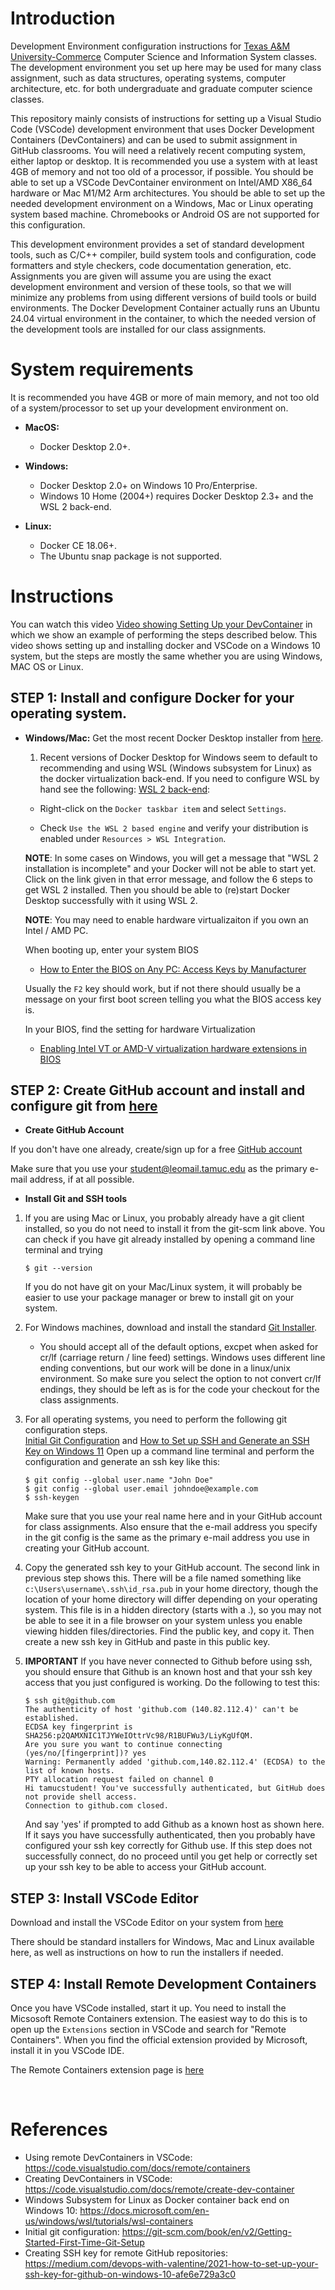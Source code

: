 # Introduction 

Development Environment configuration instructions for 
[Texas A&M University-Commerce](https://www.tamuc.edu/dept-of-computer-science-and-information-systems/)
Computer Science and Information System classes.  The development
environment you set up here may be used for many class assignment,
such as data structures, operating systems, computer architecture,
etc. for both undergraduate and graduate computer science classes.

This repository mainly consists of instructions for setting up a
Visual Studio Code (VSCode) development environment that uses Docker
Development Containers (DevContainers) and can be used to submit
assignment in GitHub classrooms.  You will need a relatively recent
computing system, either laptop or desktop.  It is recommended you use
a system with at least 4GB of memory and not too old of a processor,
if possible.  You should be able to set up a VSCode DevContainer
environment on Intel/AMD X86_64 hardware or Mac M1/M2 Arm
architectures.  You should be able to set up the needed development
environment on a Windows, Mac or Linux operating system based machine.
Chromebooks or Android OS are not supported for this
configuration.

This development environment provides a set of standard development
tools, such as C/C++ compiler, build system tools and configuration,
code formatters and style checkers, code documentation generation,
etc.  Assignments you are given will assume you are using the exact
development environment and version of these tools, so that we will
minimize any problems from using different versions of build tools or
build environments.  The Docker Development Container actually runs an
Ubuntu 24.04 virtual environment in the container, to which the
needed version of the development tools are installed for our class
assignments.

# System requirements

It is recommended you have 4GB or more of main memory, and not too old of a
system/processor to set up your development environment on.

- **MacOS:** 
  - Docker Desktop 2.0+.

- **Windows:** 
  - Docker Desktop 2.0+ on Windows 10 Pro/Enterprise. 
  - Windows 10 Home (2004+) requires Docker Desktop 2.3+ and the WSL 2 back-end.

- **Linux:** 
  - Docker CE 18.06+.
  - The Ubuntu snap package is not supported.

# Instructions

You can watch this video [Video showing Setting Up your DevContainer](https://youtu.be/ttCrQjaNR4Y) 
in which we show an example of performing the steps described below.
This video shows setting up and installing docker and VSCode on a
Windows 10 system, but the steps are mostly the same whether you are
using Windows, MAC OS or Linux.

## STEP 1: Install and configure Docker for your operating system.


- **Windows/Mac:** Get the most recent Docker Desktop installer from [here](https://www.docker.com/get-started/).

  1. Recent versions of Docker Desktop for Windows seem to default to
     recommending and using WSL (Windows subsystem for Linux) as the
     docker virtualization back-end.  If you need to configure WSL by
     hand see the following: [WSL 2 back-end](https://docs.docker.com/desktop/windows/wsl/):
    
    - Right-click on the `Docker taskbar item` and select `Settings`. 
    
    - Check `Use the WSL 2 based engine` and verify your distribution is enabled under `Resources > WSL Integration`.

    **NOTE**: In some cases on Windows, you will get a message that "WSL 2 installation is incomplete" and your 
	Docker will not be able to start yet.  Click on the link given in that error message, and follow the 6 steps
	to get WSL 2 installed.  Then you should be able to (re)start Docker Desktop successfully with it using
	WSL 2.
	
	**NOTE**: You may need to enable hardware virtualizaiton if you own an Intel / AMD PC.
	
    When booting up, enter your system BIOS

    - [How to Enter the BIOS on Any PC: Access Keys by Manufacturer](https://www.tomshardware.com/reviews/bios-keys-to-access-your-firmware,5732.html)

	Usually the `F2` key should work, but if not there should usually be
	a message on your first boot screen telling you what the BIOS access
	key is.

	In your BIOS, find the setting for hardware Virtualization

    - [Enabling Intel VT or AMD-V virtualization hardware extensions in BIOS](https://docs.redhat.com/en/documentation/red_hat_enterprise_linux/5/html/virtualization/sect-virtualization-troubleshooting-enabling_intel_vt_and_amd_v_virtualization_hardware_extensions_in_bios#sect-Virtualization-Troubleshooting-Enabling_Intel_VT_and_AMD_V_virtualization_hardware_extensions_in_BIOS) 


## STEP 2: Create GitHub account and install and configure git from [here](https://git-scm.com/download/)

  - **Create GitHub Account**
  
  If you don't have one already, create/sign up for a free [GitHub account](https://github.com/)
  
  Make sure that you use your student@leomail.tamuc.edu as the primary e-mail address, if at all possible.
  
  - **Install Git and SSH tools**
  
  1. If you are using Mac or Linux, you probably already have a git client installed, so you do not need to
     install it from the git-scm link above.  You can check if you have git already installed by opening
	 a command line terminal and trying
	 
	 ```
	 $ git --version
	 ```
	 If you do not have git on your Mac/Linux system, it will probably be easier to use your package
	 manager or brew to install git on your system.

  2. For Windows machines, download and install the standard [Git Installer](https://git-scm.com/downloads).
  
     - You should accept all of the default options, excpet when asked for cr/lf (carriage return / line feed)
	 settings.  Windows uses different line ending conventions, but our work will be done in a linux/unix
	 environment.  So make sure you select the option to not convert cr/lf endings, they should be left
	 as is for the code your checkout for the class assignments.
  
  3. For all operating systems, you need to perform the following git configuration steps.  
     [Initial Git Configuration](https://git-scm.com/book/en/v2/Getting-Started-First-Time-Git-Setup) 
	 and [How to Set up SSH and Generate an SSH Key on Windows 11](https://davidaugustat.com/windows/windows-11-setup-ssh)
	 Open up a command line terminal and perform the configuration and generate an ssh key like this:
	 ```
	 $ git config --global user.name "John Doe"
	 $ git config --global user.email johndoe@example.com
	 $ ssh-keygen
	 ```
     Make sure that you use your real name here and in your GitHub account
	 for class assignments.  Also ensure that the e-mail address you
	 specify in the git config is the same as the primary e-mail
	 address you use in creating your GitHub account.
	 
  4. Copy the generated ssh key to your GitHub account.  The second link in previous step shows this.  There will be a file
     named something like `c:\Users\username\.ssh\id_rsa.pub` in your home directory, though the location of your home directory
	 will differ depending on your operating system.  This file is in a hidden directory (starts with a .), so you may not
	 be able to see it in a file browser on your system unless you enable viewing hidden files/directories.  Find the public
	 key, and copy it.  Then create a new ssh key in GitHub and paste in this public key.
	 
  5. **IMPORTANT** If you have never connected to Github before using ssh, you should ensure that Github is an known host and that your ssh
     key access that you just configured is working.  Do the following to test this:
     ```
	 $ ssh git@github.com
     The authenticity of host 'github.com (140.82.112.4)' can't be established.
     ECDSA key fingerprint is SHA256:p2QAMXNIC1TJYWeIOttrVc98/R1BUFWu3/LiyKgUfQM.
     Are you sure you want to continue connecting (yes/no/[fingerprint])? yes
     Warning: Permanently added 'github.com,140.82.112.4' (ECDSA) to the list of known hosts.
     PTY allocation request failed on channel 0
     Hi tamucstudent! You've successfully authenticated, but GitHub does not provide shell access.
     Connection to github.com closed.
	 
	 ```
	 And say 'yes' if prompted to add Github as a known host as shown here.  If it says you have successfully
	 authenticated, then you probably have configured your ssh key correctly for Github use.  If this step does
	 not successfully connect, do no proceed until you get help or correctly set up your ssh key to be able to
	 access your GitHub account.
	 

## STEP 3: Install VSCode Editor 

Download and install the VSCode Editor on your system from [here](https://code.visualstudio.com/)

There should be standard installers for Windows, Mac and Linux available here, as well as
instructions on how to run the installers if needed.

## STEP 4: Install Remote Development Containers 

Once you have VSCode installed, start it up.  You need to install the Micsosoft Remote Containers
extension.  The easiest way to do this is to open up the `Extensions` section in VSCode and search
for "Remote Containers".  When you find the official extension provided by Microsoft, install it in you
VSCode IDE.

The Remote Containers extension page is [here](https://marketplace.visualstudio.com/items?itemName=ms-vscode-remote.remote-containers)


<br />

# References
- Using remote DevContainers in VSCode:  https://code.visualstudio.com/docs/remote/containers
- Creating DevContainers in VSCode:  https://code.visualstudio.com/docs/remote/create-dev-container
- Windows Subsystem for Linux as Docker container back end on Windows 10: https://docs.microsoft.com/en-us/windows/wsl/tutorials/wsl-containers
- Initial git configuration: https://git-scm.com/book/en/v2/Getting-Started-First-Time-Git-Setup
- Creating SSH key for remote GitHub repositories: https://medium.com/devops-with-valentine/2021-how-to-set-up-your-ssh-key-for-github-on-windows-10-afe6e729a3c0


